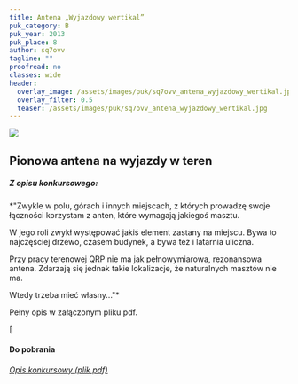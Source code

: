 ```yaml
---
title: Antena „Wyjazdowy wertikal”
puk_category: B
puk_year: 2013
puk_place: 8
author: sq7ovv
tagline: ""
proofread: no
classes: wide
header:
  overlay_image: /assets/images/puk/sq7ovv_antena_wyjazdowy_wertikal.jpg
  overlay_filter: 0.5
  teaser: /assets/images/puk/sq7ovv_antena_wyjazdowy_wertikal.jpg
---
```






 



![](assets/data/img/projects/2013-8-0.jpg) 



Pionowa antena na wyjazdy w teren
---------------------------------



##### Z opisu konkursowego:



*"Zwykle w polu, górach i innych miejscach, z których prowadzę swoje łączności korzystam z anten, które wymagają jakiegoś masztu.

 W jego roli zwykł występować jakiś element zastany na miejscu. Bywa to najczęściej drzewo, czasem budynek, a bywa też i latarnia uliczna.

 Przy pracy terenowej QRP nie ma jak pełnowymiarowa, rezonansowa antena. Zdarzają się jednak takie lokalizacje, że naturalnych masztów nie ma.

 Wtedy trzeba mieć własny..."*





 Pełny opis w załączonym pliku pdf.


[


#### Do pobrania

###### [Opis konkursowy (plik pdf)](assets/data/download/SQ7OVV_Antena-vertical-wyjazdowy.pdf)










 


